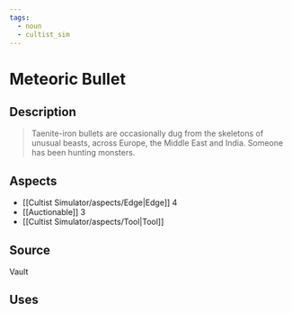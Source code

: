 ```yaml
---
tags:
  - noun
  - cultist_sim
---
```


# Meteoric Bullet

## Description

> Taenite-iron bullets are occasionally dug from the skeletons of unusual beasts, across Europe, the Middle East and India. Someone has been hunting monsters. 

## Aspects
- [[Cultist Simulator/aspects/Edge|Edge]] 4
- [[Auctionable]] 3
- [[Cultist Simulator/aspects/Tool|Tool]]
## Source
Vault
## Uses
